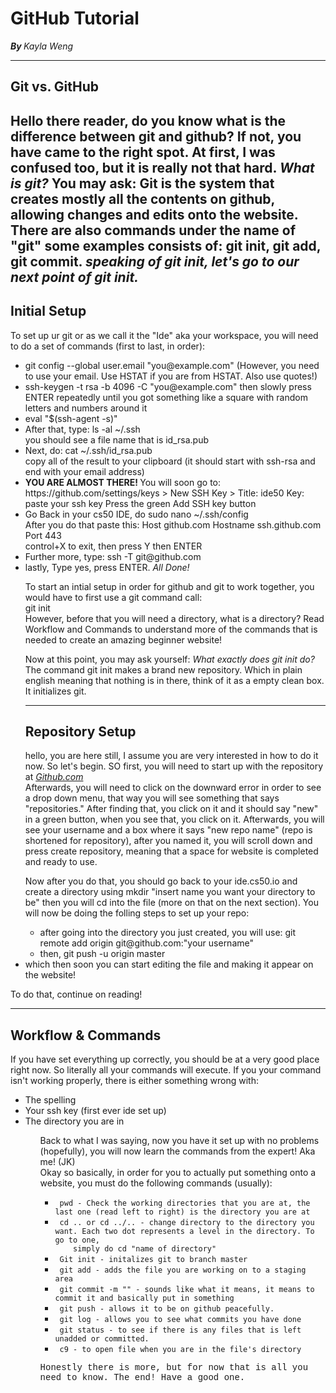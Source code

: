 # GitHub Tutorial

<b> <i> By </b> </i> <i>Kayla Weng </i>

---
## Git vs. GitHub
<p6> Hello there reader, do you know what is the difference between git and github?
If not, you have came to the right spot. At first, I was confused too, but it is really not that hard.
<i> What is git? </i> You may ask:
Git is the system that creates mostly all the contents on github, allowing changes and edits onto the website.
There are also commands under the name of "git" some examples consists of:
git init, git add, git commit. <i> speaking of git init, let's go to our next point of git init. </i> </p6>
---
## Initial Setup
<p> To set up ur git or as we call it the "Ide" aka your workspace, you will need to do a set of commands (first to last, in order):
<ul>
    <li> git config --global user.email "you@example.com" (However, you need to use your email. Use HSTAT if you are from HSTAT. Also use quotes!) </li>
    <li> ssh-keygen -t rsa -b 4096 -C "you@example.com" then slowly press ENTER repeatedly until you got something like a square with random
    letters and numbers around it </li>
    <li> eval "$(ssh-agent -s)" </li>
    <li> After that, type: ls -al ~/.ssh <br /> you should see a file name that is id_rsa.pub </li>
    <li> Next, do: cat ~/.ssh/id_rsa.pub <br />
    copy all of the result to your clipboard (it should start with ssh-rsa and end with your email address)</li>
    <li> <b> YOU ARE ALMOST THERE! </b> You will soon go to: <br />
    https://github.com/settings/keys > New SSH Key > Title: ide50
Key: paste your ssh key
Press the green Add SSH key button </li>
    <li> Go Back in your cs50 IDE, do sudo nano ~/.ssh/config <br />
    After you do that paste this:
    Host github.com
    Hostname ssh.github.com
    Port 443 <br /> control+X to exit, then press Y then ENTER </li>
    <li> Further more, type: ssh -T git@github.com </li>
    <li> lastly, Type yes, press ENTER. <i> All Done! </i>

<p3> To start an intial setup in order for github and git to work together, you would have to first use a git command call: <br />
<i> </i> git init <br />
However, before that you will need a directory, what is a directory? Read Workflow and Commands to understand more of the commands that is
needed to create an amazing beginner website!</p3>

<p> Now at this point, you may ask yourself: <i> What exactly does git init do? </i> <br />
The command git init makes a brand new repository. Which in plain english meaning that nothing is in there, think of it as a empty clean box.
It initializes git. </p>

---
## Repository Setup
<p> hello, you are here still, I assume you are very interested in how to do it now. So let's begin.
SO first, you will need to start up with the repository at <i> <a href= "https://github.com/"> Github.com </a> </i> <br />
Afterwards, you will need to click on the downward error in order to see a drop down menu, that way you will see something that says
"repositories." After finding that, you click on it and it should say "new" in a green button, when you see that, you click on it.
Afterwards, you will see your username and a box where it says "new repo name" (repo is shortened for repository), after you named it, you will
scroll down and press create repository, meaning that a space for website is completed and ready to use. <br />
<p> Now after you do that, you should go back to your ide.cs50.io and create a directory using mkdir "insert name you want your directory to be"
then you will cd into the file (more on that on the next section).
You will now be doing the folling steps to set up your repo:
<ul>
    <li> after going into the directory you just created, you will use: git remote add origin git@github.com:"your username" </li>
    <li> then, git push -u origin master </ul>
    <li> which then soon you can start editing the file and making it appear on the website! </li>
</ul>
    To do that, continue on reading!</p>

---
## Workflow & Commands
<p4> If you have set everything up correctly, you should be at a very good place right now. So literally all your commands will execute.
If you your command isn't working properly, there is either something wrong with:
<ul>
    <li> The spelling </li>
    <li> Your ssh key (first ever ide set up) </li>
    <li> The directory you are in </li>
<ul>
</p4>
<p4> Back to what I was saying, now you have it set up with no problems (hopefully), you will now learn the commands from the expert! Aka me! (JK) <br />
Okay so basically, in order for you to actually put something onto a website, you must do the following commands (usually):
<ul>
    <li> <code> pwd - Check the working directories that you are at, the last one (read left to right) is the directory you are at </code> </li>
    <li> <code> cd .. or cd ../.. - change directory to the directory you want. Each two dot represents a level in the directory. To go to one,
    simply do cd "name of directory" </code> </li>
    <li> <code> Git init - initalizes git to branch master </code> </li>
    <li> <code> git add - adds the file you are working on to a staging area </code> </li>
    <li> <code> git commit -m "" - sounds like what it means, it means to commit it and basically put in something </code> </li>
    <li> <code> git push - allows it to be on github peacefully. </code> </li>
    <li> <code> git log - allows you to see what commits you have done </code> </li>
    <li> <code> git status - to see if there is any files that is left unadded or committed.  </code> </li>
    <li> <code> c9 - to open file when you are in the file's directory </code> </li>
</ul> </p4>
<p style="font-family:courier;">Honestly there is more, but for now that is all you need to know. The end! Have a good one. </p>
